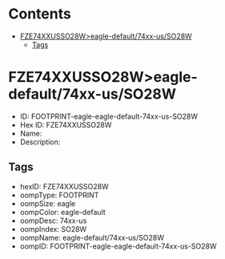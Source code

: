 



Contents
========

* [FZE74XXUSSO28W>eagle-default/74xx-us/SO28W](#fze74xxusso28weagle-default74xx-usso28w)
	* [Tags](#tags)

# FZE74XXUSSO28W>eagle-default/74xx-us/SO28W

- ID: FOOTPRINT-eagle-eagle-default-74xx-us-SO28W
- Hex ID: FZE74XXUSSO28W
- Name: 
- Description: 

## Tags

- hexID: FZE74XXUSSO28W
- oompType: FOOTPRINT
- oompSize: eagle
- oompColor: eagle-default
- oompDesc: 74xx-us
- oompIndex: SO28W
- oompName: eagle-default/74xx-us/SO28W
- oompID: FOOTPRINT-eagle-eagle-default-74xx-us-SO28W
